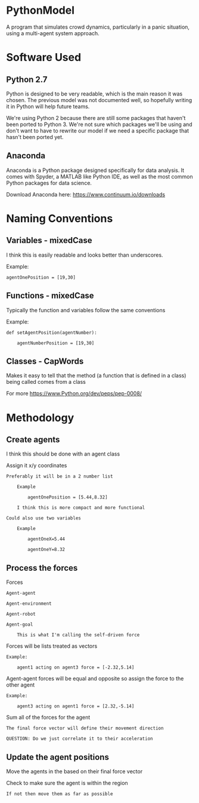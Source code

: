# PythonModel
A program that simulates crowd dynamics, particularly in a panic situation, using a multi-agent system approach.

# Software Used

## Python 2.7

Python is designed to be very readable, which is the main reason it was chosen.  The previous model was not documented well, so hopefully writing it in Python will help future teams.

We're using Python 2 because there are still some packages that haven't been ported to Python 3. We're not sure which packages we'll be using and don't want to have to rewrite our model if we need a specific package that hasn't been ported yet.

## Anaconda

Anaconda is a Python package designed specifically for data analysis. It comes with Spyder, a MATLAB like Python IDE, as well as the most common Python packages for data science.

Download Anaconda here: https://www.continuum.io/downloads
	
# Naming Conventions

## Variables - mixedCase
I think this is easily readable and looks better than underscores.

Example:

	agentOnePosition = [19,30]
		
## Functions - mixedCase
Typically the function and variables follow the same conventions

Example:

	def setAgentPosition(agentNumber):
	
		agentNumberPosition = [19,30]
			
## Classes - CapWords
Makes it easy to tell that the method (a function that is defined in a class) being called comes from a class
	
For more https://www.Python.org/dev/peps/pep-0008/

# Methodology
## Create agents

I think this should be done with an agent class

Assign it x/y coordinates

	Preferably it will be in a 2 number list
	
		Example
		
			agentOnePosition = [5.44,8.32]
			
		I think this is more compact and more functional
		
	Could also use two variables 
	
		Example
		
			agentOneX=5.44
			
			agentOneY=8.32
		
## Process the forces
Forces

	Agent-agent
	
	Agent-environment
	
	Agent-robot
	
	Agent-goal
	
		This is what I'm calling the self-driven force
		
Forces will be lists treated as vectors

	Example:
	
		agent1 acting on agent3 force = [-2.32,5.14]
	
Agent-agent forces will be equal and opposite so assign the force to the other agent

	Example:
	
		agent3 acting on agent1 force = [2.32,-5.14]
	
Sum all of the forces for the agent

	The final force vector will define their movement direction
	
	QUESTION: Do we just correlate it to their acceleration

## Update the agent positions
Move the agents in the based on their final force vector

Check to make sure the agent is within the region

	If not then move them as far as possible
	